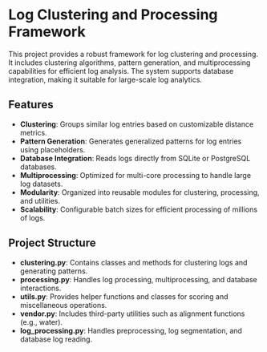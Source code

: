 # Log Clustering and Processing Framework

This project provides a robust framework for log clustering and processing. It includes clustering algorithms, pattern generation, and multiprocessing capabilities for efficient log analysis. The system supports database integration, making it suitable for large-scale log analytics.

## Features

- **Clustering**: Groups similar log entries based on customizable distance metrics.
- **Pattern Generation**: Generates generalized patterns for log entries using placeholders.
- **Database Integration**: Reads logs directly from SQLite or PostgreSQL databases.
- **Multiprocessing**: Optimized for multi-core processing to handle large log datasets.
- **Modularity**: Organized into reusable modules for clustering, processing, and utilities.
- **Scalability**: Configurable batch sizes for efficient processing of millions of logs.

## Project Structure

- **clustering.py**: Contains classes and methods for clustering logs and generating patterns.
- **processing.py**: Handles log processing, multiprocessing, and database interactions.
- **utils.py**: Provides helper functions and classes for scoring and miscellaneous operations.
- **vendor.py**: Includes third-party utilities such as alignment functions (e.g., water).
- **log_processing.py**: Handles preprocessing, log segmentation, and database log reading.
